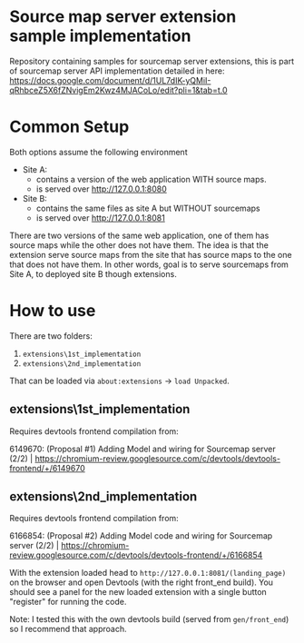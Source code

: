 # Source map server extension sample implementation
Repository containing samples for sourcemap server extensions, this is part of sourcemap server API implementation detailed in here:
https://docs.google.com/document/d/1UL7dIK-yQMiI-qRhbceZ5X6fZNvigEm2Kwz4MJACoLo/edit?pli=1&tab=t.0


# Common Setup
Both options assume the following environment
- Site A:
  - contains a version of the web application WITH source maps.
  - is served over http://127.0.0.1:8080
- Site B: 
  - contains the same files as site A but WITHOUT sourcemaps
  - is served over http://127.0.0.1:8081

There are two versions of the same web application, one of them has source maps while the other does not have them. The idea is that the extension serve source maps from the site that has source maps to the one that does not have them.
In other words, goal is to serve sourcemaps from Site A, to deployed site B though extensions.


# How to use

There are two folders:
1. `extensions\1st_implementation`
2. `extensions\2nd_implementation`

That can be loaded via `about:extensions` -> `load Unpacked`.

## extensions\1st_implementation
Requires devtools frontend compilation from:

6149670: (Proposal #1) Adding Model and wiring for Sourcemap server (2/2) | https://chromium-review.googlesource.com/c/devtools/devtools-frontend/+/6149670

## extensions\2nd_implementation
Requires devtools frontend compilation from:

6166854: (Proposal #2) Adding Model code and wiring for Sourcemap server (2/2) | https://chromium-review.googlesource.com/c/devtools/devtools-frontend/+/6166854

With the extension loaded head to `http://127.0.0.1:8081/(landing_page)` on the browser and open Devtools (with the right front_end build). You should see a panel for the new loaded extension with a single button "register" for running the code.

Note:
I tested this with the own devtools build (served from `gen/front_end`) so I recommend that approach.

